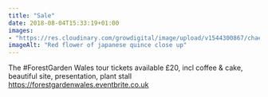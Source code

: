 ```yaml
---
title: "Sale"
date: 2018-08-04T15:33:19+01:00
images: 
- "https://res.cloudinary.com/growdigital/image/upload/v1544300867/chaenomeles-41478572351.jpg"
imageAlt: "Red flower of japanese quince close up"
---
```


The #ForestGarden Wales tour tickets available £20, incl coffee & cake, beautiful site, presentation, plant stall https://forestgardenwales.eventbrite.co.uk
